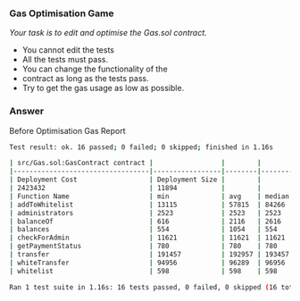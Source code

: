 ### Gas Optimisation Game

_Your task is to edit and optimise the Gas.sol contract._

- You cannot edit the tests
- All the tests must pass.
- You can change the functionality of the
- contract as long as the tests pass.
- Try to get the gas usage as low as possible.

### Answer

Before Optimisation Gas Report

```bash
Test result: ok. 16 passed; 0 failed; 0 skipped; finished in 1.16s

| src/Gas.sol:GasContract contract |                 |        |        |        |         |
|----------------------------------|-----------------|--------|--------|--------|---------|
| Deployment Cost                  | Deployment Size |        |        |        |         |
| 2423432                          | 11894           |        |        |        |         |
| Function Name                    | min             | avg    | median | max    | calls   |
| addToWhitelist                   | 13115           | 57815  | 84266  | 84266  | 8       |
| administrators                   | 2523            | 2523   | 2523   | 2523   | 5       |
| balanceOf                        | 616             | 2116   | 2616   | 2616   | 8       |
| balances                         | 554             | 1054   | 554    | 2554   | 4       |
| checkForAdmin                    | 11621           | 11621  | 11621  | 11621  | 1       |
| getPaymentStatus                 | 780             | 780    | 780    | 780    | 1       |
| transfer                         | 191457          | 192957 | 193457 | 193457 | 4       |
| whiteTransfer                    | 94956           | 96289  | 96956  | 96956  | 3       |
| whitelist                        | 598             | 598    | 598    | 598    | 2       |

Ran 1 test suite in 1.16s: 16 tests passed, 0 failed, 0 skipped (16 total tests)
```
